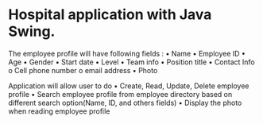 # Hospital application with Java Swing.


The employee profile will have following fields : 
• Name 
• Employee ID 
• Age 
• Gender 
• Start date 
• Level 
• Team info 
• Position title 
• Contact Info 
o Cell phone number 
o email address 
• Photo 
 
Application will allow user to do 
• Create, Read, Update, Delete employee profile 
• Search employee profile from employee directory based on different search 
option(Name, ID, and others fields) 
• Display the photo when reading employee profile 
